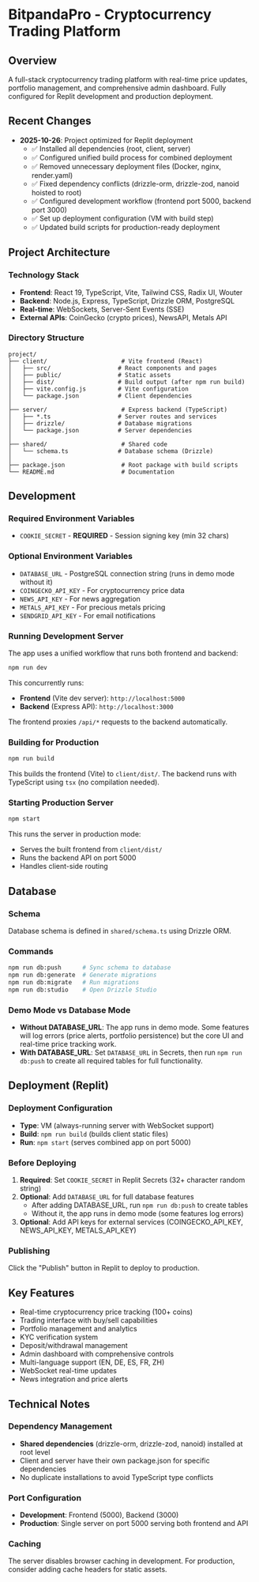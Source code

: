 # BitpandaPro - Cryptocurrency Trading Platform

## Overview
A full-stack cryptocurrency trading platform with real-time price updates, portfolio management, and comprehensive admin dashboard. Fully configured for Replit development and production deployment.

## Recent Changes
- **2025-10-26**: Project optimized for Replit deployment
  - ✅ Installed all dependencies (root, client, server)
  - ✅ Configured unified build process for combined deployment
  - ✅ Removed unnecessary deployment files (Docker, nginx, render.yaml)
  - ✅ Fixed dependency conflicts (drizzle-orm, drizzle-zod, nanoid hoisted to root)
  - ✅ Configured development workflow (frontend port 5000, backend port 3000)
  - ✅ Set up deployment configuration (VM with build step)
  - ✅ Updated build scripts for production-ready deployment

## Project Architecture

### Technology Stack
- **Frontend**: React 19, TypeScript, Vite, Tailwind CSS, Radix UI, Wouter
- **Backend**: Node.js, Express, TypeScript, Drizzle ORM, PostgreSQL
- **Real-time**: WebSockets, Server-Sent Events (SSE)
- **External APIs**: CoinGecko (crypto prices), NewsAPI, Metals API

### Directory Structure
```
project/
├── client/                     # Vite frontend (React)
│   ├── src/                   # React components and pages
│   ├── public/                # Static assets
│   ├── dist/                  # Build output (after npm run build)
│   ├── vite.config.js         # Vite configuration
│   └── package.json           # Client dependencies
│
├── server/                     # Express backend (TypeScript)
│   ├── *.ts                   # Server routes and services
│   ├── drizzle/               # Database migrations
│   └── package.json           # Server dependencies
│
├── shared/                     # Shared code
│   └── schema.ts              # Database schema (Drizzle)
│
├── package.json                # Root package with build scripts
└── README.md                   # Documentation
```

## Development

### Required Environment Variables
- `COOKIE_SECRET` - **REQUIRED** - Session signing key (min 32 chars)

### Optional Environment Variables
- `DATABASE_URL` - PostgreSQL connection string (runs in demo mode without it)
- `COINGECKO_API_KEY` - For cryptocurrency price data
- `NEWS_API_KEY` - For news aggregation
- `METALS_API_KEY` - For precious metals pricing
- `SENDGRID_API_KEY` - For email notifications

### Running Development Server
The app uses a unified workflow that runs both frontend and backend:
```bash
npm run dev
```

This concurrently runs:
- **Frontend** (Vite dev server): `http://localhost:5000`
- **Backend** (Express API): `http://localhost:3000`

The frontend proxies `/api/*` requests to the backend automatically.

### Building for Production
```bash
npm run build
```

This builds the frontend (Vite) to `client/dist/`. The backend runs with TypeScript using `tsx` (no compilation needed).

### Starting Production Server
```bash
npm start
```

This runs the server in production mode:
- Serves the built frontend from `client/dist/`
- Runs the backend API on port 5000
- Handles client-side routing

## Database

### Schema
Database schema is defined in `shared/schema.ts` using Drizzle ORM.

### Commands
```bash
npm run db:push      # Sync schema to database
npm run db:generate  # Generate migrations
npm run db:migrate   # Run migrations
npm run db:studio    # Open Drizzle Studio
```

### Demo Mode vs Database Mode
- **Without DATABASE_URL**: The app runs in demo mode. Some features will log errors (price alerts, portfolio persistence) but the core UI and real-time price tracking work.
- **With DATABASE_URL**: Set `DATABASE_URL` in Secrets, then run `npm run db:push` to create all required tables for full functionality.

## Deployment (Replit)

### Deployment Configuration
- **Type**: VM (always-running server with WebSocket support)
- **Build**: `npm run build` (builds client static files)
- **Run**: `npm start` (serves combined app on port 5000)

### Before Deploying
1. **Required**: Set `COOKIE_SECRET` in Replit Secrets (32+ character random string)
2. **Optional**: Add `DATABASE_URL` for full database features
   - After adding DATABASE_URL, run `npm run db:push` to create tables
   - Without it, the app runs in demo mode (some features log errors)
3. **Optional**: Add API keys for external services (COINGECKO_API_KEY, NEWS_API_KEY, METALS_API_KEY)

### Publishing
Click the "Publish" button in Replit to deploy to production.

## Key Features
- Real-time cryptocurrency price tracking (100+ coins)
- Trading interface with buy/sell capabilities
- Portfolio management and analytics
- KYC verification system
- Deposit/withdrawal management
- Admin dashboard with comprehensive controls
- Multi-language support (EN, DE, ES, FR, ZH)
- WebSocket real-time updates
- News integration and price alerts

## Technical Notes

### Dependency Management
- **Shared dependencies** (drizzle-orm, drizzle-zod, nanoid) installed at root level
- Client and server have their own package.json for specific dependencies
- No duplicate installations to avoid TypeScript type conflicts

### Port Configuration
- **Development**: Frontend (5000), Backend (3000)
- **Production**: Single server on port 5000 serving both frontend and API

### Caching
The server disables browser caching in development. For production, consider adding cache headers for static assets.

